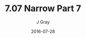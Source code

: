 ---
title: '7.07 Narrow Part 7'
alt: 'Mysteries of the Arcana'
date: '2016-07-28'
author: 'J Gray'
artist: 'Tiffany'
chapter: '7 Tales of the Arcana'
filler: false
---